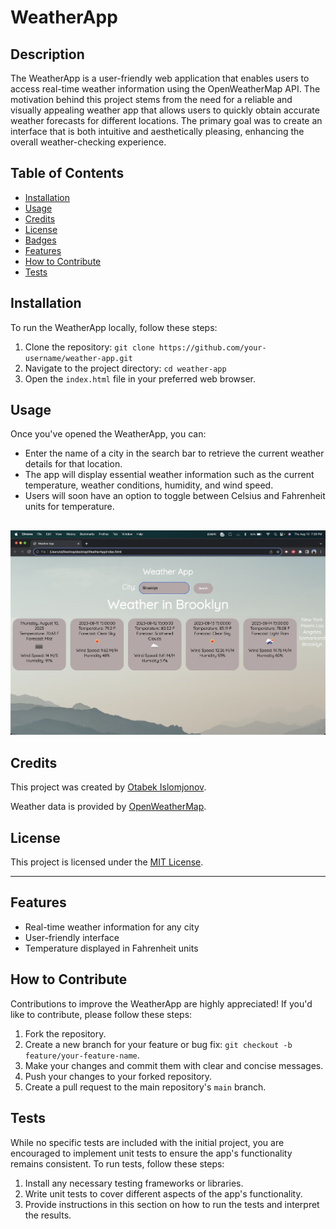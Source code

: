 # WeatherApp

## Description

The WeatherApp is a user-friendly web application that enables users to access real-time weather information using the OpenWeatherMap API. The motivation behind this project stems from the need for a reliable and visually appealing weather app that allows users to quickly obtain accurate weather forecasts for different locations. The primary goal was to create an interface that is both intuitive and aesthetically pleasing, enhancing the overall weather-checking experience.

## Table of Contents

- [Installation](#installation)
- [Usage](#usage)
- [Credits](#credits)
- [License](#license)
- [Badges](#badges)
- [Features](#features)
- [How to Contribute](#how-to-contribute)
- [Tests](#tests)

## Installation

To run the WeatherApp locally, follow these steps:

1. Clone the repository: `git clone https://github.com/your-username/weather-app.git`
2. Navigate to the project directory: `cd weather-app`
3. Open the `index.html` file in your preferred web browser.

## Usage

Once you've opened the WeatherApp, you can:

- Enter the name of a city in the search bar to retrieve the current weather details for that location.
- The app will display essential weather information such as the current temperature, weather conditions, humidity, and wind speed.
- Users will soon have an option to toggle between Celsius and Fahrenheit units for temperature.

##

![WeatherApp Screenshot](./assets/css/Demo.png)

## Credits

This project was created by [Otabek Islomjonov](https://github.com/otabek0111).

Weather data is provided by [OpenWeatherMap](https://openweathermap.org/).

## License

This project is licensed under the [MIT License](https://opensource.org/licenses/MIT).

---

## Features

- Real-time weather information for any city
- User-friendly interface
- Temperature displayed in Fahrenheit units

## How to Contribute

Contributions to improve the WeatherApp are highly appreciated! If you'd like to contribute, please follow these steps:

1. Fork the repository.
2. Create a new branch for your feature or bug fix: `git checkout -b feature/your-feature-name`.
3. Make your changes and commit them with clear and concise messages.
4. Push your changes to your forked repository.
5. Create a pull request to the main repository's `main` branch.

## Tests

While no specific tests are included with the initial project, you are encouraged to implement unit tests to ensure the app's functionality remains consistent. To run tests, follow these steps:

1. Install any necessary testing frameworks or libraries.
2. Write unit tests to cover different aspects of the app's functionality.
3. Provide instructions in this section on how to run the tests and interpret the results.
